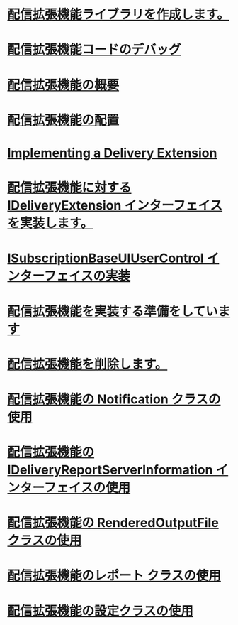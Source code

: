 # [配信拡張機能ライブラリを作成します。](creating-a-delivery-extension-library.md)
# [配信拡張機能コードのデバッグ](debugging-delivery-extension-code.md)
# [配信拡張機能の概要](delivery-extensions-overview.md)
# [配信拡張機能の配置](deploying-a-delivery-extension.md)
# [Implementing a Delivery Extension](implementing-a-delivery-extension.md)
# [配信拡張機能に対する IDeliveryExtension インターフェイスを実装します。](implementing-the-ideliveryextension-interface-for-a-delivery-extension.md)
# [ISubscriptionBaseUIUserControl インターフェイスの実装](implementing-the-isubscriptionbaseuiusercontrol-interface.md)
# [配信拡張機能を実装する準備をしています](preparing-to-implement-a-delivery-extension.md)
# [配信拡張機能を削除します。](removing-a-delivery-extension.md)
# [配信拡張機能の Notification クラスの使用](using-a-notification-class-for-a-delivery-extension.md)
# [配信拡張機能の IDeliveryReportServerInformation インターフェイスの使用](using-the-ideliveryreportserverinformation-interface-for-a-delivery-extension.md)
# [配信拡張機能の RenderedOutputFile クラスの使用](using-the-renderedoutputfile-class-for-a-delivery-extension.md)
# [配信拡張機能のレポート クラスの使用](using-the-report-class-for-a-delivery-extension.md)
# [配信拡張機能の設定クラスの使用](using-the-setting-class-for-a-delivery-extension.md)
